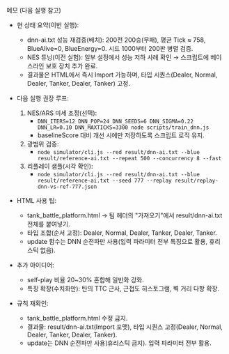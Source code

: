 메모 (다음 실행 참고)

- 현 상태 요약(이번 실행):
  - dnn-ai.txt 성능 재검증(배치): 200전 200승(무패), 평균 Tick ≈ 758, BlueAlive=0, BlueEnergy=0. 시드 1000부터 200판 병렬 검증.
  - NES 튜닝(이전 실험): 일부 설정에서 성능 저하 사례 확인 → 스크립트에 베이스라인 보호 장치 추가 완료.
  - 결과물은 HTML에서 즉시 Import 가능하며, 타입 시퀀스(Dealer, Normal, Dealer, Tanker, Dealer, Tanker) 고정.

- 다음 실행 권장 루프:
  1) NES/ARS 미세 조정(선택):
     - `DNN_ITERS=12 DNN_POP=24 DNN_SEEDS=6 DNN_SIGMA=0.22 DNN_LR=0.10 DNN_MAXTICKS=3300 node scripts/train_dnn.js`
     - baselineScore 대비 개선 시에만 저장하도록 스크립트 로직 유지.
  2) 광범위 검증:
     - `node simulator/cli.js --red result/dnn-ai.txt --blue result/reference-ai.txt --repeat 500 --concurrency 8 --fast`
  3) 리플레이 샘플(시각 확인):
     - `node simulator/cli.js --red result/dnn-ai.txt --blue result/reference-ai.txt --seed 777 --replay result/replay-dnn-vs-ref-777.json`

- HTML 사용 팁:
  - tank_battle_platform.html → 팀 헤더의 "가져오기"에서 result/dnn-ai.txt 전체를 붙여넣기.
  - 타입 조합(순서 고정): Dealer, Normal, Dealer, Tanker, Dealer, Tanker.
  - update 함수는 DNN 순전파만 사용(입력 파라미터 전부 특징으로 활용, 휴리스틱 없음).

- 추가 아이디어:
  - self-play 비율 20~30% 혼합해 일반화 강화.
  - 특징 확장(수치화만): 탄의 TTC 근사, 근접도 히스토그램, 벽 거리 다항 확장.

- 규칙 재확인:
  - tank_battle_platform.html 수정 금지.
  - 결과물: result/dnn-ai.txt(Import 포맷), 타입 시퀀스 고정(Dealer, Normal, Dealer, Tanker, Dealer, Tanker).
  - update는 DNN 순전파만 사용(휴리스틱 금지). 입력 파라미터 전부 활용.
